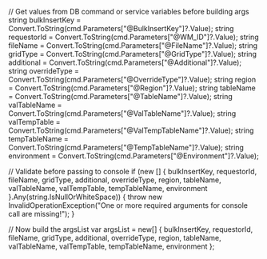 // Get values from DB command or service variables before building args
string bulkInsertKey   = Convert.ToString(cmd.Parameters["@BulkInsertKey"]?.Value);
string requestorId     = Convert.ToString(cmd.Parameters["@WM_ID"]?.Value);
string fileName        = Convert.ToString(cmd.Parameters["@FileName"]?.Value);
string gridType        = Convert.ToString(cmd.Parameters["@GridType"]?.Value);
string additional      = Convert.ToString(cmd.Parameters["@Additional"]?.Value);
string overrideType    = Convert.ToString(cmd.Parameters["@OverrideType"]?.Value);
string region          = Convert.ToString(cmd.Parameters["@Region"]?.Value);
string tableName       = Convert.ToString(cmd.Parameters["@TableName"]?.Value);
string valTableName    = Convert.ToString(cmd.Parameters["@ValTableName"]?.Value);
string valTempTable    = Convert.ToString(cmd.Parameters["@ValTempTableName"]?.Value);
string tempTableName   = Convert.ToString(cmd.Parameters["@TempTableName"]?.Value);
string environment     = Convert.ToString(cmd.Parameters["@Environment"]?.Value);

// Validate before passing to console
if (new [] { bulkInsertKey, requestorId, fileName, gridType, additional, 
             overrideType, region, tableName, valTableName, valTempTable,
             tempTableName, environment }.Any(string.IsNullOrWhiteSpace))
{
    throw new InvalidOperationException("One or more required arguments for console call are missing!");
}

// Now build the argsList
var argsList = new[]
{
    bulkInsertKey,
    requestorId,
    fileName,
    gridType,
    additional,
    overrideType,
    region,
    tableName,
    valTableName,
    valTempTable,
    tempTableName,
    environment
};
